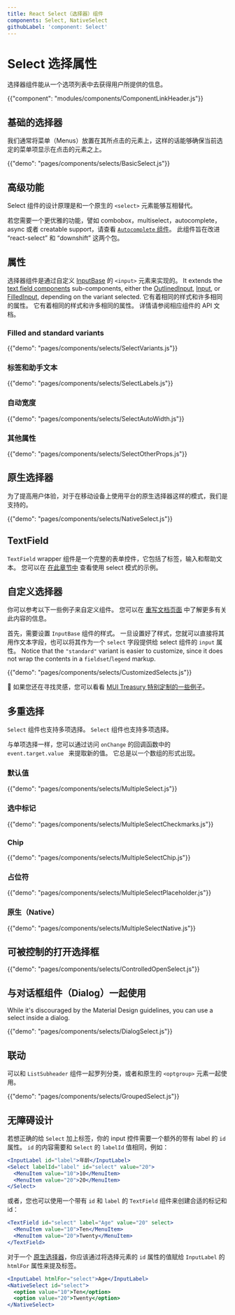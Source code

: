 ```yaml
---
title: React Select（选择器）组件
components: Select, NativeSelect
githubLabel: 'component: Select'
---
```


# Select 选择属性

<p class="description">选择器组件能从一个选项列表中去获得用户所提供的信息。</p>

{{"component": "modules/components/ComponentLinkHeader.js"}}

## 基础的选择器

我们通常将菜单（Menus）放置在其所点击的元素上，这样的话能够确保当前选定的菜单项显示在点击的元素之上。

{{"demo": "pages/components/selects/BasicSelect.js"}}

## 高级功能

Select 组件的设计原理是和一个原生的 `<select>` 元素能够互相替代。

若您需要一个更优雅的功能，譬如 combobox，multiselect，autocomplete，async 或者 creatable support，请查看 [`Autocomplete` 组件](/components/autocomplete/)。 此组件旨在改进 “react-select” 和 “downshift” 这两个包。

## 属性

选择器组件是通过自定义 [InputBase](/api/input-base/) 的 `<input>` 元素来实现的。 It extends the [text field components](/components/text-fields) sub-components, either the [OutlinedInput](/api/outlined-input/), [Input](/api/input/), or [FilledInput](/api/filled-input/), depending on the variant selected. 它有着相同的样式和许多相同的属性。 它有着相同的样式和许多相同的属性。 详情请参阅相应组件的 API 文档。

### Filled and standard variants

{{"demo": "pages/components/selects/SelectVariants.js"}}

### 标签和助手文本

{{"demo": "pages/components/selects/SelectLabels.js"}}

### 自动宽度

{{"demo": "pages/components/selects/SelectAutoWidth.js"}}

### 其他属性

{{"demo": "pages/components/selects/SelectOtherProps.js"}}

## 原生选择器

为了提高用户体验，对于在移动设备上使用平台的原生选择器这样的模式，我们是支持的。

{{"demo": "pages/components/selects/NativeSelect.js"}}

## TextField

`TextField` wrapper 组件是一个完整的表单控件，它包括了标签，输入和帮助文本。 您可以在 [在此章节中](/components/text-fields/#select) 查看使用 select 模式的示例。

## 自定义选择器

你可以参考以下一些例子来自定义组件。 您可以在 [重写文档页面](/customization/how-to-customize/) 中了解更多有关此内容的信息。

首先，需要设置 `InputBase` 组件的样式。 一旦设置好了样式，您就可以直接将其用作文本字段，也可以将其作为一个 `select` 字段提供给 select 组件的 `input` 属性。 Notice that the `"standard"` variant is easier to customize, since it does not wrap the contents in a `fieldset`/`legend` markup.

{{"demo": "pages/components/selects/CustomizedSelects.js"}}

🎨 如果您还在寻找灵感，您可以看看 [MUI Treasury 特别定制的一些例子](https://mui-treasury.com/styles/select)。

## 多重选择

`Select` 组件也支持多项选择。 `Select` 组件也支持多项选择。

与单项选择一样，您可以通过访问 `onChange` 的回调函数中的 `event.target.value ` 来提取新的值。 它总是以一个数组的形式出现。

### 默认值

{{"demo": "pages/components/selects/MultipleSelect.js"}}

### 选中标记

{{"demo": "pages/components/selects/MultipleSelectCheckmarks.js"}}

### Chip

{{"demo": "pages/components/selects/MultipleSelectChip.js"}}

### 占位符

{{"demo": "pages/components/selects/MultipleSelectPlaceholder.js"}}

### 原生（Native）

{{"demo": "pages/components/selects/MultipleSelectNative.js"}}

## 可被控制的打开选择框

{{"demo": "pages/components/selects/ControlledOpenSelect.js"}}

## 与对话框组件（Dialog）一起使用

While it's discouraged by the Material Design guidelines, you can use a select inside a dialog.

{{"demo": "pages/components/selects/DialogSelect.js"}}

## 联动

可以和 `ListSubheader` 组件一起罗列分类，或者和原生的 `<optgroup>` 元素一起使用。

{{"demo": "pages/components/selects/GroupedSelect.js"}}

## 无障碍设计

若想正确的给 `Select` 加上标签，你的 input 控件需要一个额外的带有 label 的 `id` 属性。 `id` 的内容需要和 `Select` 的 `labelId` 值相同，例如：

```jsx
<InputLabel id="label">年龄</InputLabel>
<Select labelId="label" id="select" value="20">
  <MenuItem value="10">10</MenuItem>
  <MenuItem value="20">20</MenuItem>
</Select>
```

或者，您也可以使用一个带有 `id` 和 `label` 的 `TextField` 组件来创建合适的标记和 id：

```jsx
<TextField id="select" label="Age" value="20" select>
  <MenuItem value="10">Ten</MenuItem>
  <MenuItem value="20">Twenty</MenuItem>
</TextField>
```

对于一个 [原生选择器](#native-select)，你应该通过将选择元素的 `id` 属性的值赋给 `InputLabel` 的 `htmlFor` 属性来提及标签。

```jsx
<InputLabel htmlFor="select">Age</InputLabel>
<NativeSelect id="select">
  <option value="10">Ten</option>
  <option value="20">Twenty</option>
</NativeSelect>
```
